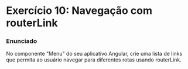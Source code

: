 # Exercício 10: Navegação com routerLink
### Enunciado  
No componente "Menu" do seu aplicativo Angular, crie uma lista de links que permita ao usuário navegar para diferentes rotas usando routerLink.